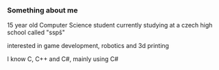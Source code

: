 ### Something about me  

15 year old Computer Science student currently studying at a czech high school called "sspš"

interested in game development, robotics and 3d printing 

I know C, C++ and C#, mainly using C#






